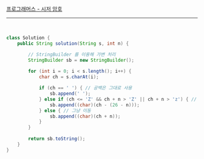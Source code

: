 [프로그래머스 - 시저 암호](https://school.programmers.co.kr/learn/courses/30/lessons/12926)


---

<br/>

```java
class Solution {
    public String solution(String s, int n) {

        // StringBuilder 를 이용해 가변 처리
        StringBuilder sb = new StringBuilder();
		
		for (int i = 0; i < s.length(); i++) {
			char ch = s.charAt(i);

			if (ch == ' ') { // 공백은 그대로 사용
				sb.append(' ');
			} else if (ch <= 'Z' && ch + n > 'Z' || ch + n > 'z') { // 이동된 값이 알파벳 범위를 벗어나면 앞으로 이동
				sb.append((char)(ch - (26 - n)));
			} else { // 그냥 이동
				sb.append((char)(ch + n));
			}
		}
        
        return sb.toString();
    }
}    
```